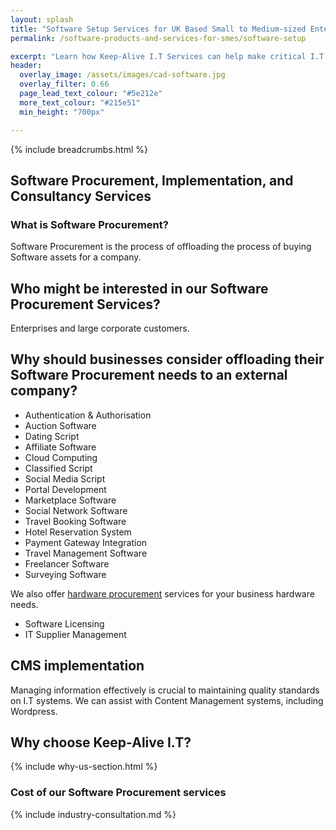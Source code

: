 ```yaml
---
layout: splash
title: "Software Setup Services for UK Based Small to Medium-sized Enterprise Businesses (SMEs)"
permalink: /software-products-and-services-for-smes/software-setup

excerpt: "Learn how Keep-Alive I.T Services can help make critical I.T Software decisions and develop bespoke Software solutions for your business."
header:
  overlay_image: /assets/images/cad-software.jpg
  overlay_filter: 0.66 
  page_lead_text_colour: "#5e212e"
  more_text_colour: "#215e51"
  min_height: "700px"

---
```


{% include breadcrumbs.html %}

## Software Procurement, Implementation, and Consultancy Services

### What is Software Procurement?
Software Procurement is the process of offloading the process of buying Software assets for a company.

## Who might be interested in our Software Procurement Services?
Enterprises and large corporate customers.

## Why should businesses consider offloading their Software Procurement needs to an external company?


- Authentication & Authorisation
- Auction Software
- Dating Script
- Affiliate Software
- Cloud Computing
- Classified Script
- Social Media Script
- Portal Development
- Marketplace Software
- Social Network Software
- Travel Booking Software
- Hotel Reservation System
- Payment Gateway Integration
- Travel Management Software
- Freelancer Software
- Surveying Software

We also offer <a href="">hardware procurement</a> services for your business hardware needs.

- Software Licensing
- IT Supplier Management


## CMS implementation
Managing information effectively is crucial to maintaining quality standards on I.T systems. We can assist with Content Management systems, including Wordpress.

## Why choose Keep-Alive I.T?
{% include why-us-section.html %}

### Cost of our Software Procurement services

{% include industry-consultation.md %}